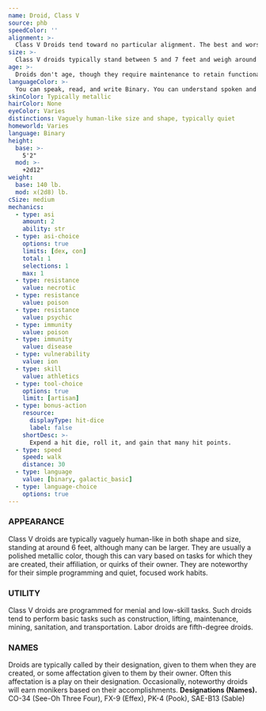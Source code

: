 ```yaml
---
name: Droid, Class V
source: phb
speedColor: ''
alignment: >-
  Class V Droids tend toward no particular alignment. The best and worst are found among them.
size: >-
  Class V droids typically stand between 5 and 7 feet and weigh around 260 lbs. Regardless of your position in that range, your size is Medium.
age: >-
  Droids don't age, though they require maintenance to retain functionality.
languageColor: >-
  You can speak, read, and write Binary. You can understand spoken and written Galactic Basic and one language of your choice, but you cannot speak it.
skinColor: Typically metallic
hairColor: None
eyeColor: Varies
distinctions: Vaguely human-like size and shape, typically quiet
homeworld: Varies
language: Binary
height:
  base: >-
    5'2"
  mod: >-
    +2d12"
weight:
  base: 140 lb.
  mod: x(2d8) lb.
cSize: medium
mechanics:
  - type: asi
    amount: 2
    ability: str
  - type: asi-choice
    options: true
    limits: [dex, con]
    total: 1
    selections: 1
    max: 1
  - type: resistance
    value: necrotic
  - type: resistance
    value: poison
  - type: resistance
    value: psychic
  - type: immunity
    value: poison
  - type: immunity
    value: disease
  - type: vulnerability
    value: ion
  - type: skill
    value: athletics
  - type: tool-choice
    options: true
    limit: [artisan]
  - type: bonus-action
    resource:
      displayType: hit-dice
      label: false
    shortDesc: >-
      Expend a hit die, roll it, and gain that many hit points.
  - type: speed
    speed: walk
    distance: 30
  - type: language
    value: [binary, galactic_basic]
  - type: language-choice
    options: true
---
```


### APPEARANCE
Class V droids are typically vaguely human-like in both shape and size, standing at around 6 feet, although many can be larger. They are usually a polished metallic color, though this can vary based on tasks for which they are created, their affiliation, or quirks of their owner. They are noteworthy for their simple programming and quiet, focused work habits.

### UTILITY
Class V droids are programmed for menial and low-skill tasks. Such droids tend to perform basic tasks such as construction, lifting, maintenance, mining, sanitation, and transportation. Labor droids are fifth-degree droids.

### NAMES
Droids are typically called by their designation, given to them when they are created, or some affectation given to them by their owner. Often this affectation is a play on their designation. Occasionally, noteworthy droids will earn monikers based on their accomplishments.
__Designations (Names).__ CO-34 (See-Oh Three Four), FX-9 (Effex), PK-4 (Pook), SAE-B13 (Sable)